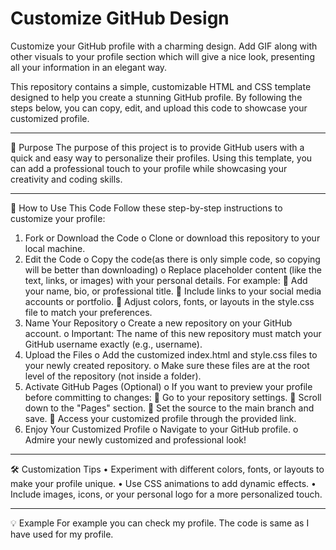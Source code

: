 # Customize GitHub Design
Customize your GitHub profile with a charming design. Add GIF along with other visuals to your profile section which will give a nice look, presenting all your information in an elegant way.

 
This repository contains a simple, customizable HTML and CSS template designed to help you create a stunning GitHub profile. By following the steps below, you can copy, edit, and upload this code to showcase your customized profile. 
________________________________________
🎯 Purpose
The purpose of this project is to provide GitHub users with a quick and easy way to personalize their profiles. Using this template, you can add a professional touch to your profile while showcasing your creativity and coding skills.
________________________________________
🚀 How to Use This Code
Follow these step-by-step instructions to customize your profile:
1.	Fork or Download the Code
o	Clone or download this repository to your local machine.
2.	Edit the Code
o	Copy the code(as there is only simple code, so copying will be better than downloading)
o	Replace placeholder content (like the text, links, or images) with your personal details. For example:
	Add your name, bio, or professional title.
	Include links to your social media accounts or portfolio.
	Adjust colors, fonts, or layouts in the style.css file to match your preferences.
3.	Name Your Repository
o	Create a new repository on your GitHub account.
o	Important: The name of this new repository must match your GitHub username exactly (e.g., username).
4.	Upload the Files
o	Add the customized index.html and style.css files to your newly created repository.
o	Make sure these files are at the root level of the repository (not inside a folder).
5.	Activate GitHub Pages (Optional)
o	If you want to preview your profile before committing to changes:
	Go to your repository settings.
	Scroll down to the "Pages" section.
	Set the source to the main branch and save.
	Access your customized profile through the provided link.
6.	Enjoy Your Customized Profile
o	Navigate to your GitHub profile.
o	Admire your newly customized and professional look!
________________________________________
🛠️ Customization Tips
•	Experiment with different colors, fonts, or layouts to make your profile unique.
•	Use CSS animations to add dynamic effects.
•	Include images, icons, or your personal logo for a more personalized touch.
________________________________________
💡 Example
For example you can check my profile. The code is same as I have used for my profile.
